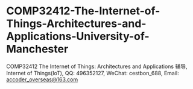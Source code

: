 # COMP32412-The-Internet-of-Things-Architectures-and-Applications-University-of-Manchester
COMP32412 The Internet of Things: Architectures and Applications 辅导, Internet of Things(IoT), QQ: 496352127, WeChat: cestbon_688, Email: accoder_overseas@163.com
